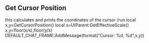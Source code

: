 ## Get Cursor Position
this calculates and prints the coordinates of the cursor
/run local x,y=GetCursorPosition() local s=UIParent:GetEffectiveScale() x,y=floor(x/s),floor(y/s) DEFAULT_CHAT_FRAME:AddMessage(format("Cursor: %d, %d",x,y))